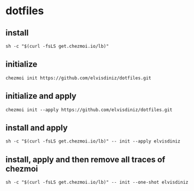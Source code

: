 # dotfiles

## install
    sh -c "$(curl -fsLS get.chezmoi.io/lb)"

## initialize
    chezmoi init https://github.com/elvisdiniz/dotfiles.git

## initialize and apply
    chezmoi init --apply https://github.com/elvisdiniz/dotfiles.git

## install and apply
    sh -c "$(curl -fsLS get.chezmoi.io/lb)" -- init --apply elvisdiniz

## install, apply and then remove all traces of chezmoi
    sh -c "$(curl -fsLS get.chezmoi.io/lb)" -- init --one-shot elvisdiniz
